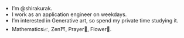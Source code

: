 
- I’m @shirakurak.
- I work as an application engineer on weekdays.
- I’m interested in Generative art, so spend my private time studying it.
- Mathematics📈, Zen⛩, Prayer🤞, Flower🌷.
<!---
- 💞️ I’m looking to collaborate on ...
- 📫 How to reach me ...
--->

<!---
shirakurak/shirakurak is a ✨ special ✨ repository because its `README.md` (this file) appears on your GitHub profile.
You can click the Preview link to take a look at your changes.
--->
